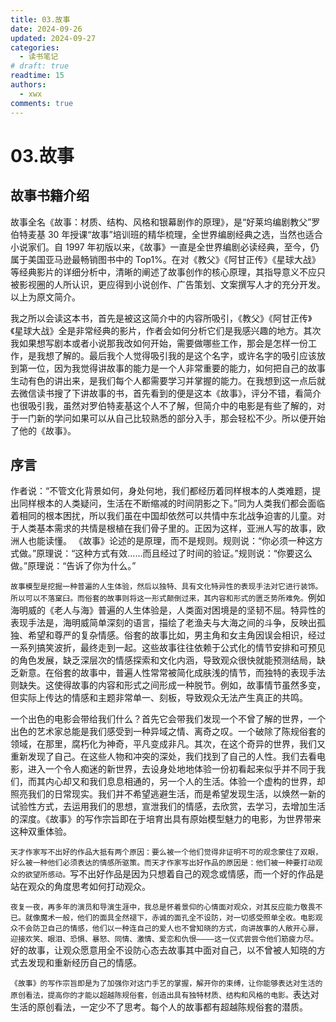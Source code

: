 ```yaml
---
title: 03.故事
date: 2024-09-26
updated: 2024-09-27
categories:
  - 读书笔记
# draft: true
readtime: 15
authors:
  - xwx
comments: true
---
```


# 03.故事

## 故事书籍介绍

故事全名《故事：材质、结构、风格和银幕剧作的原理》，是“好莱坞编剧教父”罗伯特麦基 30 年授课“故事”培训班的精华梳理，全世界编剧经典之选，当然也适合小说家们。自 1997 年初版以来，《故事》一直是全世界编剧必读经典，至今，仍属于美国亚马逊最畅销图书中的 Top1%。在对《教父》《阿甘正传》《星球大战》等经典影片的详细分析中，清晰的阐述了故事创作的核心原理，其指导意义不应只被影视圈的人所认识，更应得到小说创作、广告策划、文案撰写人才的充分开发。
以上为原文简介。

我之所以会读这本书，首先是被这这简介中的内容所吸引，《教父》《阿甘正传》《星球大战》全是非常经典的影片，作者会如何分析它们是我感兴趣的地方。其次我如果想写剧本或者小说那我改如何开始，需要做哪些工作，那会是怎样一份工作，是我想了解的。最后我个人觉得吸引我的是这个名字，或许名字的吸引应该放到第一位，因为我觉得讲故事的能力是一个人非常重要的能力，如何把自己的故事生动有色的讲出来，是我们每个人都需要学习并掌握的能力。在我想到这一点后就去微信读书搜了下讲故事的书，首先看到的便是这本《故事》，评分不错，看简介也很吸引我，虽然对罗伯特麦基这个人不了解，但简介中的电影是有些了解的，对于一门新的学问如果可以从自己比较熟悉的部分入手，那会轻松不少。所以便开始了他的《故事》。

## 序言

作者说：“不管文化背景如何，身处何地，我们都经历着同样根本的人类难题，提出同样根本的人类疑问，生活在不断缩减的时间阴影之下。”同为人类我们都会面临着相同的根本困扰，所以我们虽在中国却依然可以共情中东北战争迫害的儿童。对于人类基本需求的共情是根植在我们骨子里的。正因为这样，亚洲人写的故事，欧洲人也能读懂。
《故事》论述的是原理，而不是规则。规则说：“你必须一种这方式做。”原理说：“这种方式有效……而且经过了时间的验证。”规则说：“你要这么做。”原理说：“告诉了你为什么。”

`故事模型是挖掘一种普遍的人生体验，然后以独特、具有文化特异性的表现手法对它进行装饰。所以可以不落窠臼。而俗套的故事则将这一形式颠倒过来，其内容和形式的匮乏势所难免。`例如海明威的《老人与海》普遍的人生体验是，人类面对困境是的坚韧不屈。特异性的表现手法是，海明威简单深刻的语言，描绘了老渔夫与大海之间的斗争，反映出孤独、希望和尊严的复杂情感。俗套的故事比如，男主角和女主角因误会相识，经过一系列搞笑波折，最终走到一起。这些故事往往依赖于公式化的情节安排和可预见的角色发展，缺乏深层次的情感探索和文化内涵，导致观众很快就能预测结局，缺乏新意。在俗套的故事中，普遍人性常常被简化成肤浅的情节，而独特的表现手法则缺失。这使得故事的内容和形式之间形成一种脱节。例如，故事情节虽然多变，但实际上传达的情感和主题非常单一、刻板，导致观众无法产生真正的共鸣。

一个出色的电影会带给我们什么？首先它会带我们发现一个不曾了解的世界，一个出色的艺术家总能是我们感受到一种异域之情、离奇之叹。一个破除了陈规俗套的领域，在那里，腐朽化为神奇，平凡变成非凡。其次，在这个奇异的世界，我们又重新发现了自己。在这些人物和冲突的深处，我们找到了自己的人性。我们去看电影，进入一个令人痴迷的新世界，去设身处地地体验一份初看起来似乎并不同于我们，而其内心却又和我们息息相通的，另一个人的生活。体验一个虚构的世界，却照亮我们的日常现实。我们并不希望逃避生活，而是希望发现生活，以焕然一新的试验性方式，去运用我们的思想，宣泄我们的情感，去欣赏，去学习，去增加生活的深度。《故事》的写作宗旨即在于培育出具有原始模型魅力的电影，为世界带来这种双重体验。

`天才作家写不出好的作品大抵有两个原因：要么被一个他们觉得非证明不可的观念蒙住了双眼，好么被一种他们必须表达的情感所驱策。而天才作家写出好作品的原因是：他们被一种要打动观众的欲望所感动。`写不出好作品是因为只想着自己的观念或情感，而一个好的作品是站在观众的角度思考如何打动观众。

`夜复一夜，再多年的演员和导演生涯中，我总是怀着景仰的心情面对观众，对其反应能力敬畏不已。就像魔术一般，他们的面具全然褪下，赤诚的面孔全不设防，对一切感受照单全收。电影观众不会防卫自己的情感，他们以一种连自己的爱人也不曾知晓的方式，向讲故事的人敞开心扉，迎接欢笑、眼泪、恐惧、暴怒、同情、激情、爱恋和仇恨————这一仪式尝尝令他们筋疲力尽。`好的故事，让观众愿意用全不设防心态去故事其中面对自己，以不曾被人知晓的方式去发现和重新经历自己的情感。

`《故事》的写作宗旨即是为了加强你对这门手艺的掌握，解开你的束缚，让你能够表达对生活的原创看法，提高你的才能以超越陈规俗套，创造出具有独特材质、结构和风格的电影。`表达对生活的原创看法，一定少不了思考。每个人的故事都有超越陈规俗套的潜质。

<script src="https://giscus.app/client.js"
        data-repo="xududu/comment"
        data-repo-id="R_kgDOM38V-w"
        data-category="General"
        data-category-id="DIC_kwDOM38V-84Ci1xc"
        data-mapping="pathname"
        data-strict="0"
        data-reactions-enabled="1"
        data-emit-metadata="1"
        data-input-position="top"
        data-theme="preferred_color_scheme"
        data-lang="zh-CN"
        data-loading="lazy"
        crossorigin="anonymous"
        async>
</script>
